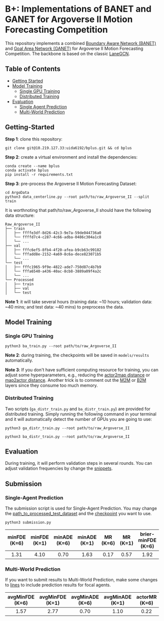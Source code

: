 # B+: Implementations of BANET and GANET for Argoverse II Motion Forecasting Competition

This repository implements a combined [Boundary Aware Network (BANET)](https://arxiv.org/abs/2206.07934) and  [Goal Area Network (GANET)](https://arxiv.org/abs/2209.09723) for Argoverse II Motion Forecasting Competition. The backbone is based on the classic [LaneGCN](https://github.com/uber-research/LaneGCN).  

## Table of Contents

* [Getting Started](#getting-started)
* [Model Training](#model-training)
    * [Single GPU Training](#single-gpu-training)
    * [Distributed Training](#distributed-training) 
* [Evaluation](#evaluation)
    * [Single Agent Prediction](#single-agent-prediction)
    * [Multi-World Prediction](#multi-world-prediction) 

## Getting-Started

**Step 1**: clone this repository:

```
git clone git@10.219.127.33:uida6192/bplus.git && cd bplus
```

**Step 2**: create a virtual environment and install the dependencies:
```
conda create --name bplus
conda activate bplus
pip install -r requirements.txt
```


**Step 3**: pre-process the Argoverse II Motion Forecasting Dataset:
```
cd ArgoData
python3 data_centerline.py --root path/to/raw_Argoverse_II --split train
```

It is worthnoting that path/to/raw_Argoverse_II should have the following data structure:

```
Raw_Argoverse_II
├── train
│   ├── ffffe3df-8d26-42c3-9e7a-59de044736a0
│   └── ffffd7c4-c287-4c66-adba-0486c304a1c8
│   └── ...
├── val
│   ├── fffc6ef5-8fb4-4f20-afea-b9cb63c99182
│   └── fffadd8e-2152-4a69-8c6a-dece823071b5
│   └── ...
└── test
│   ├── fffc1965-9f9e-4822-ade7-750d87c4b7b9
│   └── fffa6540-a436-40ac-8cb8-3889a09f4a2c
│   └── ...
└── Processed
│   ├── train
│   ├── val
│   └── test

```

**Note 1**: it will take several hours (training data: ~10 hours; validation data: ~40 mins; and test data: ~40 mins) to preprocess the data. 

## Model Training

### Single GPU Training

```
python3 ba_train.py --root path/to/raw_Argoverse_II
```

**Note 2**: during training, the checkpoints will be saved in `models/results` automatically. 

**Note 3**: If you don't have sufficient computing resource for training, you can adjust some hyperparameters, e.g., reducing the [actor2map distance](http://10.219.127.33/uida6192/bplus/blob/main/models/banet.py#L59) or [map2actor distance](http://10.219.127.33/uida6192/bplus/blob/main/models/banet.py#L60). Another trick is to comment out the [M2M](http://10.219.127.33/uida6192/bplus/blob/main/models/banet.py#L117) or [B2M](http://10.219.127.33/uida6192/bplus/blob/main/models/banet.py#L115) layers since they consume too much memory.


### Distributed Training

Two scripts (`ga_distr_train.py` and `ba_distr_train.py`) are provided for distributed training. Simply running the following command in your terminal and it will automatically detect the number of GPUs you are going to use:

```
python3 ga_distr_train.py --root path/to/raw_Argoverse_II
```

```
python3 ba_distr_train.py --root path/to/raw_Argoverse_II
```

## Evaluation

During training, it will perform validation steps in several rounds. You can adjust validation frequencies by change the [snippets](http://10.219.127.33/uida6192/bplus/blob/main/models/banet.py#L24).

## Submission

### Single-Agent Prediction

The submission script is used for Single-Agent Prediction. You may change the [path_to_processed_test_dataset](http://10.219.127.33/uida6192/bplus/blob/main/submission.py#L7) and the [checkpoint](http://10.219.127.33/uida6192/bplus/blob/main/submission.py#L19) you want to use.

```
python3 submission.py
```

| minFDE (K=6) | minFDE (K=1) | minADE (K=6) | minADE (K=1) | MR (K=6) | MR (K=1) | brier-minFDE (K=6) |
| :---: | :---: | :---: | :---: | :---: | :---: | :---: |
| 1.31 | 4.10 | 0.70 | 1.63 | 0.17 | 0.57 | 1.92 |

### Multi-World Prediction

If you want to submit results to Multi-World Prediction, make some changes to [lines](http://10.219.127.33/uida6192/bplus/blob/main/submission.py#L36) to include prediction results for focal agents.

| avgMinFDE (K=6) | avgMinFDE (K=1) | avgMinADE (K=6) | avgMinADE (K=1) | actorMR (K=6) | actorCR (K=6) | avgBrierMinFDE (K=6) |
| :---: | :---: | :---: | :---: | :---: | :---: | :---: |
| 1.57 | 2.77 | 0.70 | 1.10 | 0.22 | 0.02 | 2.23 |

###



